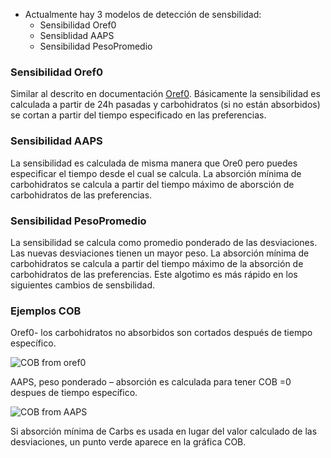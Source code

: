 


* Actualmente hay 3 modelos de detección de sensbilidad:
     * Sensibilidad Oref0
     * Sensiblidad AAPS
     * Sensibilidad PesoPromedio

### Sensibilidad Oref0 
Similar al descrito en documentación [Oref0](https://openaps.readthedocs.io/en/2017-05-21/index.html). Básicamente la sensibilidad es calculada a partir de 24h pasadas y carbohidratos (si no están absorbidos) se cortan a partir del tiempo especificado en las preferencias. 

### Sensibilidad AAPS
La sensibilidad es calculada de misma manera que Ore0 pero puedes especificar el tiempo desde el cual se calcula. La absorción mínima de
carbohidratos se calcula a partir del tiempo máximo de aborsción de carbohidratos de las preferencias. 

### Sensibilidad PesoPromedio
La sensibilidad se calcula como promedio ponderado de las desviaciones. Las nuevas desviaciones tienen un mayor peso. La absorción mínima de carbohidratos se calcula a partir del tiempo máximo de la absorción de carbohidratos de las preferencias. Este algotimo es más rápido en los siguientes cambios de sensbilidad. 


### Ejemplos COB 

Oref0- los carbohidratos no absorbidos son cortados después de tiempo específico.

![COB from oref0](../images/cob_oref0.png)

AAPS, peso ponderado – absorción es calculada para tener COB =0 despues de tiempo específico. 

![COB from AAPS](../images/cob_aaps.png)

Si absorción mínima de Carbs es usada en lugar del valor calculado de las desviaciones, un punto verde aparece en la gráfica COB.

